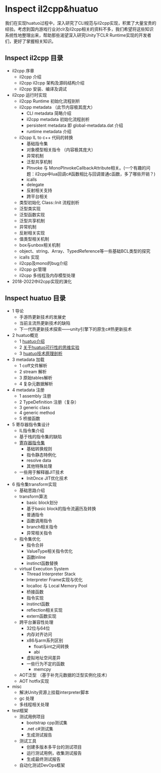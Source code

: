 # Inspect il2cpp&huatuo

我们在实现huatuo过程中，深入研究了CLI规范与il2cpp实现，积累了大量宝贵的经验。考虑到国内游戏行业对clr及il2cpp相关的资料不多，我们希望将这些知识系统性地整理出来，帮助那些渴望深入研究Unity下CLR Runtime实现的开发者们，更好了掌握相关知识。

## Inspect il2cpp 目录

- il2cpp 序章
  - il2cpp 介绍
  - il2cpp il2cpp 架构及源码结构介绍
  - il2cpp 安装、编译及调试
- il2cpp 运行时实现
  - il2cpp Runtime 初始化流程剖析
  - il2cpp metadata （此节内容极其庞大）
    - CLI metadata 简略介绍
    - il2cpp metadata 初始化流程剖析
    - persistent metadata 即 global-metadata.dat 介绍
    - runtime metadata 介绍
  - il2cpp IL to c++ 代码的转换
    - 基础指令集
    - 对象模型相关指令 （内容极其庞大）
    - 异常机制
    - 泛型共享机制
    - PInvoke 与 MonoPInvokeCallbackAttribute相关。(一个有趣的问题：il2cpp中lua回调c#函数相比与回调普通c函数，多了哪些开销？)
    - icalls
    - delegate
    - 反射相关支持
    - 跨平台相关
  - 类型初始化 Class::Init 流程剖析
  - 泛型类实现
  - 泛型函数实现
  - 泛型共享机制
  - 异常机制
  - 反射相关实现
  - 值类型相关机制
  - box与unbox相关机制
  - object、string、Array、TypedReference等一些基础BCL类型的探究
  - icalls 实现
  - il2cpp及mono的bug介绍
  - il2cpp gc管理
  - il2cpp 多线程及内存模型处理
- 2018-2022中il2cpp实现的演化

## Inspect huatuo 目录

- 1 导论
  - 手游热更新技术的发展史
  - 当前主流热更新技术的缺陷
  - 下一代热更新技术探索——unity引擎下的原生c#热更新技术
- 2 huatuo概览
  - 1 [huatuo介绍](./2.1.1_huatuo%E4%BB%8B%E7%BB%8D.md)
  - 2 [关于huatuo可行性的思维实验](./2.1.2_%E5%85%B3%E4%BA%8Ehuatuo%E5%8F%AF%E8%A1%8C%E6%80%A7%E7%9A%84%E6%80%9D%E7%BB%B4%E5%AE%9E%E9%AA%8C.md)
  - 3 [huatuo技术原理剖析](./2.1.3_huatuo%E6%8A%80%E6%9C%AF%E5%8E%9F%E7%90%86%E5%89%96%E6%9E%90.md)
- 3 metadata 加载
  - 1 coff文件解析
  - 2 stream 解析
  - 3 原始tables解析
  - 4 复杂元数据解析
- 4 metadata 注册
  - 1 assembly 注册
  - 2 TypeDefinition 注册（复杂）
  - 3 generic class
  - 4 generic method
  - 5 桥接函数
- 5 寄存器指令集设计
  - IL指令集介绍
  - 基于栈的指令集的缺陷
  - [寄存器指令集](./5.3.1huatuo%E6%8C%87%E4%BB%A4%E9%9B%86%E4%BB%8B%E7%BB%8D.md)
    - 基础转换规则
    - 指令静态特例化
    - resolve data
    - 其他特殊处理
  - 一些用于解释器JIT技术
    - InitOnce JIT优化技术
- 6 指令集transform实现
  - 基础思路介绍
  - transform算法
    - basic block划分
    - 基于basic block的指令流遍历及转换
    - 普通指令
    - 函数调用指令
    - branch相关指令
    - 异常相关指令
  - 指令集优化
    - 指令合并
    - ValueType相关指令优化
    - 函数inline
    - instinct函数替换
  - virtual Execution System
    - Thread Interpreter Stack
    - Interpreter Frame实现与优化
    - localloc 与 Local Memory Pool
    - 桥接函数
    - 指令实现
    - instinct函数
    - reflection相关实现
    - extern函数实现
  - 跨平台兼容性处理
    - 32位与64位
    - 内存对齐访问
    - x86与arm系列区别
      - float与int之间转换
      - abi
    - 虚拟地址空间差异
    - 一些行为不定的函数
      - memcpy
  - AOT泛型 （基于补充元数据的泛型实例化技术）
  - AOT hotfix实现
- misc
  - 解决Unity资源上挂载interpreter脚本
  - gc 处理
  - 多线程相关处理
- test框架
  - 测试用例项目
    - bootstrap cpp测试集
    - .net c#测试集
    - 生成测试报告
  - 测试工具
    - 创建多版本多平台的测试项目
    - 运行测试用例，收集测试报告
    - 生成最终测试报告
  - 自动化测试DevOps框架
